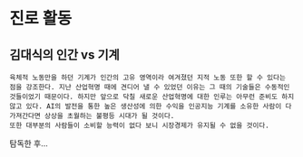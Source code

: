 # 진로 활동

## 김대식의 인간 vs 기계
    육체적 노동만을 하던 기계가 인간의 고유 영역이라 여겨졌던 지적 노동 또한 할 수 있다는 점을 강조한다. 지난 산업혁명 때에 견디어 낼 수 있었던 이유는 그 때의 기술들은 수동적인 것들이었기 때문이다. 하지만 앞으로 닥칠 새로운 산업혁명에 대한 인루는 아무런 준비도 하지 않고 있다. AI의 발전을 통한 높은 생산성에 의한 수익을 인공지능 기계를 소유한 사람이 다 가져간다면 상상을 초월하는 불평등 시대가 될 것이다.
    또한 대부분의 사람들이 소비할 능력이 없다 보니 시장경제가 유지될 수 없을 것이다.


탐독한 후...<br>

